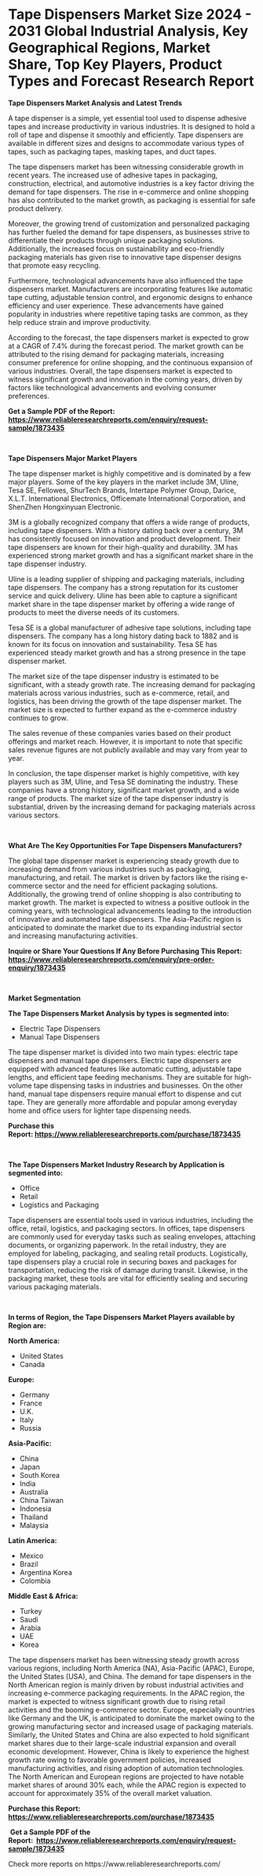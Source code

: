 <p><h1>Tape Dispensers Market Size 2024 - 2031 Global Industrial Analysis, Key Geographical Regions, Market Share, Top Key Players, Product Types and Forecast Research Report</h1></p><p><strong>Tape Dispensers Market Analysis and Latest Trends</strong></p>
<p><p>A tape dispenser is a simple, yet essential tool used to dispense adhesive tapes and increase productivity in various industries. It is designed to hold a roll of tape and dispense it smoothly and efficiently. Tape dispensers are available in different sizes and designs to accommodate various types of tapes, such as packaging tapes, masking tapes, and duct tapes.</p><p>The tape dispensers market has been witnessing considerable growth in recent years. The increased use of adhesive tapes in packaging, construction, electrical, and automotive industries is a key factor driving the demand for tape dispensers. The rise in e-commerce and online shopping has also contributed to the market growth, as packaging is essential for safe product delivery.</p><p>Moreover, the growing trend of customization and personalized packaging has further fueled the demand for tape dispensers, as businesses strive to differentiate their products through unique packaging solutions. Additionally, the increased focus on sustainability and eco-friendly packaging materials has given rise to innovative tape dispenser designs that promote easy recycling.</p><p>Furthermore, technological advancements have also influenced the tape dispensers market. Manufacturers are incorporating features like automatic tape cutting, adjustable tension control, and ergonomic designs to enhance efficiency and user experience. These advancements have gained popularity in industries where repetitive taping tasks are common, as they help reduce strain and improve productivity.</p><p>According to the forecast, the tape dispensers market is expected to grow at a CAGR of 7.4% during the forecast period. The market growth can be attributed to the rising demand for packaging materials, increasing consumer preference for online shopping, and the continuous expansion of various industries. Overall, the tape dispensers market is expected to witness significant growth and innovation in the coming years, driven by factors like technological advancements and evolving consumer preferences.</p></p>
<p><strong>Get a Sample PDF of the Report:&nbsp; <a href="https://www.reliableresearchreports.com/enquiry/request-sample/1873435">https://www.reliableresearchreports.com/enquiry/request-sample/1873435</a></strong></p>
<p>&nbsp;</p>
<p><strong>Tape Dispensers Major Market Players</strong></p>
<p><p>The tape dispenser market is highly competitive and is dominated by a few major players. Some of the key players in the market include 3M, Uline, Tesa SE, Fellowes, ShurTech Brands, Intertape Polymer Group, Darice, X.L.T. International Electronics, Officemate International Corporation, and ShenZhen Hongxinyuan Electronic.</p><p>3M is a globally recognized company that offers a wide range of products, including tape dispensers. With a history dating back over a century, 3M has consistently focused on innovation and product development. Their tape dispensers are known for their high-quality and durability. 3M has experienced strong market growth and has a significant market share in the tape dispenser industry.</p><p>Uline is a leading supplier of shipping and packaging materials, including tape dispensers. The company has a strong reputation for its customer service and quick delivery. Uline has been able to capture a significant market share in the tape dispenser market by offering a wide range of products to meet the diverse needs of its customers.</p><p>Tesa SE is a global manufacturer of adhesive tape solutions, including tape dispensers. The company has a long history dating back to 1882 and is known for its focus on innovation and sustainability. Tesa SE has experienced steady market growth and has a strong presence in the tape dispenser market.</p><p>The market size of the tape dispenser industry is estimated to be significant, with a steady growth rate. The increasing demand for packaging materials across various industries, such as e-commerce, retail, and logistics, has been driving the growth of the tape dispenser market. The market size is expected to further expand as the e-commerce industry continues to grow.</p><p>The sales revenue of these companies varies based on their product offerings and market reach. However, it is important to note that specific sales revenue figures are not publicly available and may vary from year to year.</p><p>In conclusion, the tape dispenser market is highly competitive, with key players such as 3M, Uline, and Tesa SE dominating the industry. These companies have a strong history, significant market growth, and a wide range of products. The market size of the tape dispenser industry is substantial, driven by the increasing demand for packaging materials across various sectors.</p></p>
<p>&nbsp;</p>
<p><strong>What Are The Key Opportunities For Tape Dispensers Manufacturers?</strong></p>
<p><p>The global tape dispenser market is experiencing steady growth due to increasing demand from various industries such as packaging, manufacturing, and retail. The market is driven by factors like the rising e-commerce sector and the need for efficient packaging solutions. Additionally, the growing trend of online shopping is also contributing to market growth. The market is expected to witness a positive outlook in the coming years, with technological advancements leading to the introduction of innovative and automated tape dispensers. The Asia-Pacific region is anticipated to dominate the market due to its expanding industrial sector and increasing manufacturing activities.</p></p>
<p><strong>Inquire or Share Your Questions If Any Before Purchasing This Report: <a href="https://www.reliableresearchreports.com/enquiry/pre-order-enquiry/1873435">https://www.reliableresearchreports.com/enquiry/pre-order-enquiry/1873435</a></strong></p>
<p>&nbsp;</p>
<p><strong>Market Segmentation</strong></p>
<p><strong>The Tape Dispensers Market Analysis by types is segmented into:</strong></p>
<p><ul><li>Electric Tape Dispensers</li><li>Manual Tape Dispensers</li></ul></p>
<p><p>The tape dispenser market is divided into two main types: electric tape dispensers and manual tape dispensers. Electric tape dispensers are equipped with advanced features like automatic cutting, adjustable tape lengths, and efficient tape feeding mechanisms. They are suitable for high-volume tape dispensing tasks in industries and businesses. On the other hand, manual tape dispensers require manual effort to dispense and cut tape. They are generally more affordable and popular among everyday home and office users for lighter tape dispensing needs.</p></p>
<p><strong>Purchase this Report:&nbsp;<a href="https://www.reliableresearchreports.com/purchase/1873435">https://www.reliableresearchreports.com/purchase/1873435</a></strong></p>
<p>&nbsp;</p>
<p><strong>The Tape Dispensers Market Industry Research by Application is segmented into:</strong></p>
<p><ul><li>Office</li><li>Retail</li><li>Logistics and Packaging</li></ul></p>
<p><p>Tape dispensers are essential tools used in various industries, including the office, retail, logistics, and packaging sectors. In offices, tape dispensers are commonly used for everyday tasks such as sealing envelopes, attaching documents, or organizing paperwork. In the retail industry, they are employed for labeling, packaging, and sealing retail products. Logistically, tape dispensers play a crucial role in securing boxes and packages for transportation, reducing the risk of damage during transit. Likewise, in the packaging market, these tools are vital for efficiently sealing and securing various packaging materials.</p></p>
<p>&nbsp;</p>
<p><strong>In terms of Region, the Tape Dispensers Market Players available by Region are:</strong></p>
<p>
    <p> <strong> North America: </strong>
        <ul>
            <li>United States</li>
            <li>Canada</li>
        </ul>
        </p> 
    <p> <strong> Europe: </strong>
        <ul>
            <li>Germany</li>
            <li>France</li>
            <li>U.K.</li>
            <li>Italy</li>
            <li>Russia</li>
        </ul>
        </p> 
    <p> <strong> Asia-Pacific: </strong>
        <ul>
            <li>China</li>
            <li>Japan</li>
            <li>South Korea</li>
            <li>India</li>
            <li>Australia</li>
            <li>China Taiwan</li>
            <li>Indonesia</li>
            <li>Thailand</li>
            <li>Malaysia</li>
        </ul>
        </p> 
    <p> <strong> Latin America: </strong>
        <ul>
            <li>Mexico</li>
            <li>Brazil</li>
            <li>Argentina Korea</li>
            <li>Colombia</li>
        </ul>
        </p> 
    <p> <strong> Middle East & Africa: </strong>
        <ul>
            <li>Turkey</li>
            <li>Saudi</li>
            <li>Arabia</li>
            <li>UAE</li>
            <li>Korea</li>
        </ul>
    </p>
    </p>
<p><p>The tape dispensers market has been witnessing steady growth across various regions, including North America (NA), Asia-Pacific (APAC), Europe, the United States (USA), and China. The demand for tape dispensers in the North American region is mainly driven by robust industrial activities and increasing e-commerce packaging requirements. In the APAC region, the market is expected to witness significant growth due to rising retail activities and the booming e-commerce sector. Europe, especially countries like Germany and the UK, is anticipated to dominate the market owing to the growing manufacturing sector and increased usage of packaging materials. Similarly, the United States and China are also expected to hold significant market shares due to their large-scale industrial expansion and overall economic development. However, China is likely to experience the highest growth rate owing to favorable government policies, increased manufacturing activities, and rising adoption of automation technologies. The North American and European regions are projected to have notable market shares of around 30% each, while the APAC region is expected to account for approximately 35% of the overall market valuation.</p></p>
<p><strong>Purchase this Report: <a href="https://www.reliableresearchreports.com/purchase/1873435">https://www.reliableresearchreports.com/purchase/1873435</a></strong></p>
<p>&nbsp;<strong>Get a Sample PDF of the Report:&nbsp;&nbsp;<a href="https://www.reliableresearchreports.com/enquiry/request-sample/1873435">https://www.reliableresearchreports.com/enquiry/request-sample/1873435</a></strong></p>
<p><strong></strong></p>
<p>Check more reports on https://www.reliableresearchreports.com/</p>